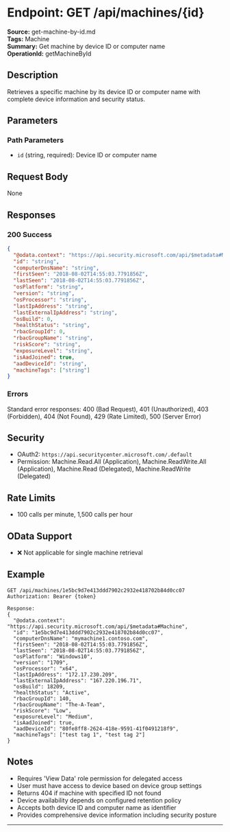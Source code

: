 # Endpoint: GET /api/machines/{id}

**Source:** get-machine-by-id.md  
**Tags:** Machine  
**Summary:** Get machine by device ID or computer name  
**OperationId:** getMachineById

## Description
Retrieves a specific machine by its device ID or computer name with complete device information and security status.

## Parameters
### Path Parameters
- `id` (string, required): Device ID or computer name

## Request Body
None

## Responses
### 200 Success
```json
{
  "@odata.context": "https://api.security.microsoft.com/api/$metadata#Machine",
  "id": "string",
  "computerDnsName": "string",
  "firstSeen": "2018-08-02T14:55:03.7791856Z",
  "lastSeen": "2018-08-02T14:55:03.7791856Z",
  "osPlatform": "string",
  "version": "string",
  "osProcessor": "string",
  "lastIpAddress": "string",
  "lastExternalIpAddress": "string",
  "osBuild": 0,
  "healthStatus": "string",
  "rbacGroupId": 0,
  "rbacGroupName": "string",
  "riskScore": "string",
  "exposureLevel": "string",
  "isAadJoined": true,
  "aadDeviceId": "string",
  "machineTags": ["string"]
}
```

### Errors
Standard error responses: 400 (Bad Request), 401 (Unauthorized), 403 (Forbidden), 404 (Not Found), 429 (Rate Limited), 500 (Server Error)

## Security
- OAuth2: `https://api.securitycenter.microsoft.com/.default`
- Permission: Machine.Read.All (Application), Machine.ReadWrite.All (Application), Machine.Read (Delegated), Machine.ReadWrite (Delegated)

## Rate Limits
- 100 calls per minute, 1,500 calls per hour

## OData Support
- ❌ Not applicable for single machine retrieval

## Example
```http
GET /api/machines/1e5bc9d7e413ddd7902c2932e418702b84d0cc07
Authorization: Bearer {token}

Response:
{
  "@odata.context": "https://api.security.microsoft.com/api/$metadata#Machine",
  "id": "1e5bc9d7e413ddd7902c2932e418702b84d0cc07",
  "computerDnsName": "mymachine1.contoso.com",
  "firstSeen": "2018-08-02T14:55:03.7791856Z",
  "lastSeen": "2018-08-02T14:55:03.7791856Z",
  "osPlatform": "Windows10",
  "version": "1709",
  "osProcessor": "x64",
  "lastIpAddress": "172.17.230.209",
  "lastExternalIpAddress": "167.220.196.71",
  "osBuild": 18209,
  "healthStatus": "Active",
  "rbacGroupId": 140,
  "rbacGroupName": "The-A-Team",
  "riskScore": "Low",
  "exposureLevel": "Medium",
  "isAadJoined": true,
  "aadDeviceId": "80fe8ff8-2624-418e-9591-41f0491218f9",
  "machineTags": ["test tag 1", "test tag 2"]
}
```

## Notes
- Requires 'View Data' role permission for delegated access
- User must have access to device based on device group settings
- Returns 404 if machine with specified ID not found
- Device availability depends on configured retention policy
- Accepts both device ID and computer name as identifier
- Provides comprehensive device information including security posture

---
